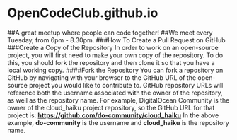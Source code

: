 # OpenCodeClub.github.io
##A great meetup where people can code together!
##We meet every Tuesday, from 6pm - 8.30pm.
###How To Create a Pull Request on GitHub
###Create a Copy of the Repository
In order to work on an open-source project, you will first need to make your own copy of the repository. To do this, you should fork the repository and then clone it so that you have a local working copy.
####Fork the Repository
You can fork a repository on GitHub by navigating with your browser to the GitHub URL of the open-source project you would like to contribute to.
GitHub repository URLs will reference both the username associated with the owner of the repository, as well as the repository name. For example, DigitalOcean Community is the owner of the cloud_haiku project repository, so the GitHub URL for that project is:
**https://github.com/do-community/cloud_haiku**
In the above example, **do-community** is the username and **cloud_haiku** is the repository name.

